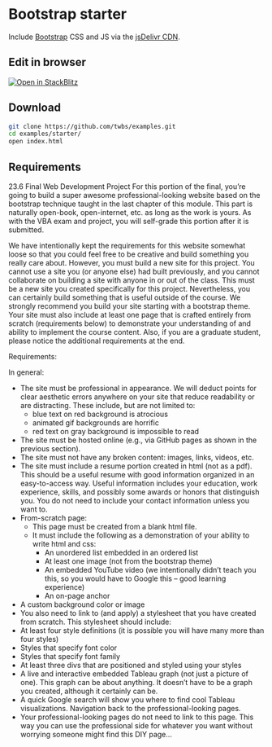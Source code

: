 # Bootstrap starter

Include [Bootstrap](https://getbootstrap.com) CSS and JS via the [jsDelivr CDN](https://www.jsdelivr.com/package/npm/bootstrap).

## Edit in browser

[![Open in StackBlitz](https://developer.stackblitz.com/img/open_in_stackblitz.svg)](https://stackblitz.com/github/twbs/examples/tree/main/starter?file=index.html)

## Download

```sh
git clone https://github.com/twbs/examples.git
cd examples/starter/
open index.html
```

## Requirements

23.6 Final Web Development Project
For this portion of the final, you’re going to build a super awesome professional-looking website based on the bootstrap technique taught in the last chapter of this module. This part is naturally open-book, open-internet, etc. as long as the work is yours. As with the VBA exam and project, you will self-grade this portion after it is submitted.

We have intentionally kept the requirements for this website somewhat loose so that you could feel free to be creative and build something you really care about. However, you must build a new site for this project. You cannot use a site you (or anyone else) had built previously, and you cannot collaborate on building a site with anyone in or out of the class. This must be a new site you created specifically for this project. Nevertheless, you can certainly build something that is useful outside of the course. We strongly recommend you build your site starting with a bootstrap theme. Your site must also include at least one page that is crafted entirely from scratch (requirements below) to demonstrate your understanding of and ability to implement the course content. Also, if you are a graduate student, please notice the additional requirements at the end.

Requirements:

In general:

- The site must be professional in appearance. We will deduct points for clear aesthetic errors anywhere on your site that reduce readability or are distracting. These include, but are not limited to:
  - blue text on red background is atrocious
  - animated gif backgrounds are horrific
  - red text on gray background is impossible to read
- The site must be hosted online (e.g., via GitHub pages as shown in the previous section).
- The site must not have any broken content: images, links, videos, etc.
- The site must include a resume portion created in html (not as a pdf). This should be a useful resume with good information organized in an easy-to-access way. Useful information includes your education, work experience, skills, and possibly some awards or honors that distinguish you. You do not need to include your contact information unless you want to.
- From-scratch page:
  - This page must be created from a blank html file.
  - It must include the following as a demonstration of your ability to write html and css:
    - An unordered list embedded in an ordered list
    - At least one image (not from the bootstrap theme)
    - An embedded YouTube video (we intentionally didn’t teach you this, so you would have to Google this – good learning experience)
    - An on-page anchor
- A custom background color or image
- You also need to link to (and apply) a stylesheet that you have created from scratch. This stylesheet should include:
- At least four style definitions (it is possible you will have many more than four styles)
- Styles that specify font color
- Styles that specify font family
- At least three divs that are positioned and styled using your styles
- A live and interactive embedded Tableau graph (not just a picture of one).
  This graph can be about anything. It doesn’t have to be a graph you created, although it certainly can be.
- A quick Google search will show you where to find cool Tableau visualizations.
  Navigation back to the professional-looking pages.
- Your professional-looking pages do not need to link to this page. This way you can use the professional side for whatever you want without worrying someone might find this DIY page…
